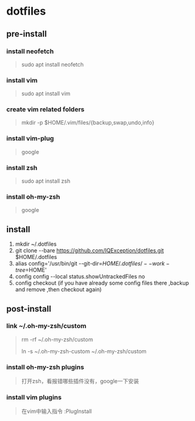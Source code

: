 # dotfiles

## pre-install

### install  neofetch
> sudo apt install neofetch

### install vim
>  sudo apt install vim

### create vim related folders
> mkdir -p $HOME/.vim/files/{backup,swap,undo,info}

### install vim-plug
> google

### install zsh
> sudo apt install zsh

### install oh-my-zsh
> google


## install
1. mkdir ~/.dotfiles
2. git clone --bare https://github.com/IQException/dotfiles.git $HOME/.dotfiles
3. alias config='/usr/bin/git --git-dir=$HOME/.dotfiles/ --work-tree=$HOME'
4. config config --local status.showUntrackedFiles no
5. config checkout (if you have already some config files there ,backup and remove ,then checkout again)
   

## post-install

### link ~/.oh-my-zsh/custom
> rm -rf ~/.oh-my-zsh/custom
> 
> ln -s ~/.oh-my-zsh-custom ~/.oh-my-zsh/custom

### install oh-my-zsh plugins 
> 打开zsh，看报错哪些插件没有，google一下安装

### install vim plugins
> 在vim中输入指令  :PlugInstall

